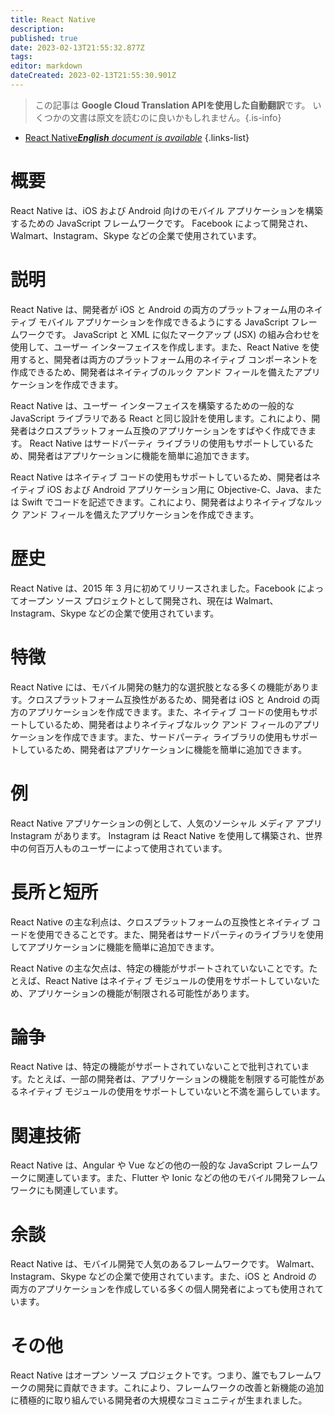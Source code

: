```yaml
---
title: React Native
description: 
published: true
date: 2023-02-13T21:55:32.877Z
tags: 
editor: markdown
dateCreated: 2023-02-13T21:55:30.901Z
---
```


> この記事は **Google Cloud Translation APIを使用した自動翻訳**です。
いくつかの文書は原文を読むのに良いかもしれません。{.is-info}



- [React Native***English** document is available*](/en/Knowledge-base/Dictionary/react-native)
{.links-list}


# 概要
React Native は、iOS および Android 向けのモバイル アプリケーションを構築するための JavaScript フレームワークです。 Facebook によって開発され、Walmart、Instagram、Skype などの企業で使用されています。

# 説明
React Native は、開発者が iOS と Android の両方のプラットフォーム用のネイティブ モバイル アプリケーションを作成できるようにする JavaScript フレームワークです。 JavaScript と XML に似たマークアップ (JSX) の組み合わせを使用して、ユーザー インターフェイスを作成します。また、React Native を使用すると、開発者は両方のプラットフォーム用のネイティブ コンポーネントを作成できるため、開発者はネイティブのルック アンド フィールを備えたアプリケーションを作成できます。

React Native は、ユーザー インターフェイスを構築するための一般的な JavaScript ライブラリである React と同じ設計を使用します。これにより、開発者はクロスプラットフォーム互換のアプリケーションをすばやく作成できます。 React Native はサードパーティ ライブラリの使用もサポートしているため、開発者はアプリケーションに機能を簡単に追加できます。

React Native はネイティブ コードの使用もサポートしているため、開発者はネイティブ iOS および Android アプリケーション用に Objective-C、Java、または Swift でコードを記述できます。これにより、開発者はよりネイティブなルック アンド フィールを備えたアプリケーションを作成できます。

# 歴史
React Native は、2015 年 3 月に初めてリリースされました。Facebook によってオープン ソース プロジェクトとして開発され、現在は Walmart、Instagram、Skype などの企業で使用されています。

# 特徴
React Native には、モバイル開発の魅力的な選択肢となる多くの機能があります。クロスプラットフォーム互換性があるため、開発者は iOS と Android の両方のアプリケーションを作成できます。また、ネイティブ コードの使用もサポートしているため、開発者はよりネイティブなルック アンド フィールのアプリケーションを作成できます。また、サードパーティ ライブラリの使用もサポートしているため、開発者はアプリケーションに機能を簡単に追加できます。

# 例
React Native アプリケーションの例として、人気のソーシャル メディア アプリ Instagram があります。 Instagram は React Native を使用して構築され、世界中の何百万人ものユーザーによって使用されています。

# 長所と短所
React Native の主な利点は、クロスプラットフォームの互換性とネイティブ コードを使用できることです。また、開発者はサードパーティのライブラリを使用してアプリケーションに機能を簡単に追加できます。

React Native の主な欠点は、特定の機能がサポートされていないことです。たとえば、React Native はネイティブ モジュールの使用をサポートしていないため、アプリケーションの機能が制限される可能性があります。

# 論争
React Native は、特定の機能がサポートされていないことで批判されています。たとえば、一部の開発者は、アプリケーションの機能を制限する可能性があるネイティブ モジュールの使用をサポートしていないと不満を漏らしています。

# 関連技術
React Native は、Angular や Vue などの他の一般的な JavaScript フレームワークに関連しています。また、Flutter や Ionic などの他のモバイル開発フレームワークにも関連しています。

# 余談
React Native は、モバイル開発で人気のあるフレームワークです。 Walmart、Instagram、Skype などの企業で使用されています。また、iOS と Android の両方のアプリケーションを作成している多くの個人開発者によっても使用されています。

# その他
React Native はオープン ソース プロジェクトです。つまり、誰でもフレームワークの開発に貢献できます。これにより、フレームワークの改善と新機能の追加に積極的に取り組んでいる開発者の大規模なコミュニティが生まれました。